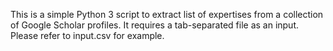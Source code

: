 This is a simple Python 3 script to extract list of expertises from a collection of Google Scholar profiles.
It requires a tab-separated file as an input. Please refer to input.csv for example.
